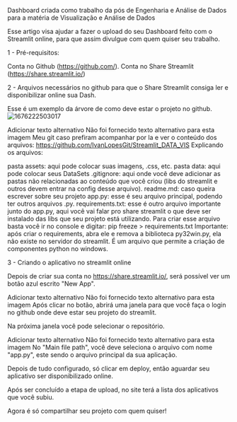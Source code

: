Dashboard criada como trabalho da pós de Engenharia e Análise de Dados para a matéria de Visualização e Análise de Dados

Esse artigo visa ajudar a fazer o upload do seu Dashboard feito com o Streamlit online, para que assim divulgue com quem quiser seu trabalho.

1 - Pré-requisitos: 

Conta no Github (https://github.com/).
Conta no Share Streamlit (https://share.streamlit.io/)


2 - Arquivos necessários no github para que o Share Streamlit consiga ler e disponibilizar online sua Dash.

Esse é um exemplo da árvore de como deve estar o projeto no github.
![1676222503017](https://user-images.githubusercontent.com/5480615/219966494-ee71523b-5060-4f61-b9b6-8f1b9fced8d4.png)

Adicionar texto alternativo
Não foi fornecido texto alternativo para esta imagem
Meu git caso prefiram acompanhar por la e ver o conteúdo dos arquivos: https://github.com/IvanLopesGit/Streamlit_DATA_VIS
Explicando os arquivos:

pasta assets: aqui pode colocar suas imagens, .css, etc.
pasta data: aqui pode colocar seus DataSets
.gitignore: aqui onde você deve adicionar as pastas não relacionadas ao conteúdo que você criou (libs do streamlit e outros devem entrar na config desse arquivo).
readme.md: caso queira escrever sobre seu projeto
app.py: esse é seu arquivo principal, podendo ter outros arquivos .py.
requirements.txt: esse é outro arquivo importante junto do app.py, aqui você vai falar pro share streamlit o que deve ser instalado das libs que seu projeto está utilizando. Para criar esse arquivo basta você ir no console e digitar: pip freeze > requirements.txt
Importante: após criar o requirements, abra ele e remova a biblioteca py32win.py, ela não existe no servidor do streamlit. É um arquivo que permite a criação de componentes python no windows.



3 - Criando o aplicativo no streamlit online

Depois de criar sua conta no https://share.streamlit.io/, será possível ver um botão azul escrito "New App".







Adicionar texto alternativo
Não foi fornecido texto alternativo para esta imagem
Após clicar no botão, abrirá uma janela para que você faça o login no github onde deve estar seu projeto do streamlit.

Na próxima janela você pode selecionar o repositório.







Adicionar texto alternativo
Não foi fornecido texto alternativo para esta imagem
No "Main file path", você deve seleciona o arquivo com nome "app.py", este sendo o arquivo principal da sua aplicação.

Depois de tudo configurado, só clicar em deploy, então aguardar seu aplicativo ser disponibilizado online. 

Após ser concluído a etapa de upload, no site terá a lista dos aplicativos que você subiu.

Agora é só compartilhar seu projeto com quem quiser!
